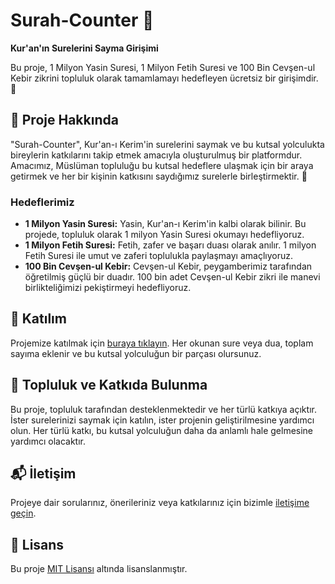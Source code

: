 # Surah-Counter 📿
**Kur'an'ın Surelerini Sayma Girişimi**

Bu proje, 1 Milyon Yasin Suresi, 1 Milyon Fetih Suresi ve 100 Bin Cevşen-ul Kebir zikrini topluluk olarak tamamlamayı hedefleyen ücretsiz bir girişimdir. 🌟

## 📖 Proje Hakkında
"Surah-Counter", Kur'an-ı Kerim'in surelerini saymak ve bu kutsal yolculukta bireylerin katkılarını takip etmek amacıyla oluşturulmuş bir platformdur. Amacımız, Müslüman topluluğu bu kutsal hedeflere ulaşmak için bir araya getirmek ve her bir kişinin katkısını saydığımız surelerle birleştirmektir. 🕌

### Hedeflerimiz
- **1 Milyon Yasin Suresi:** Yasin, Kur'an-ı Kerim'in kalbi olarak bilinir. Bu projede, topluluk olarak 1 milyon Yasin Suresi okumayı hedefliyoruz.
- **1 Milyon Fetih Suresi:** Fetih, zafer ve başarı duası olarak anılır. 1 milyon Fetih Suresi ile umut ve zaferi toplulukla paylaşmayı amaçlıyoruz.
- **100 Bin Cevşen-ul Kebir:** Cevşen-ul Kebir, peygamberimiz tarafından öğretilmiş güçlü bir duadır. 100 bin adet Cevşen-ul Kebir zikri ile manevi birlikteliğimizi pekiştirmeyi hedefliyoruz.

## 🚀 Katılım
Projemize katılmak için [buraya tıklayın](#). Her okunan sure veya dua, toplam sayıma eklenir ve bu kutsal yolculuğun bir parçası olursunuz.

## 🤝 Topluluk ve Katkıda Bulunma
Bu proje, topluluk tarafından desteklenmektedir ve her türlü katkıya açıktır. İster surelerinizi saymak için katılın, ister projenin geliştirilmesine yardımcı olun. Her türlü katkı, bu kutsal yolculuğun daha da anlamlı hale gelmesine yardımcı olacaktır.

## 📬 İletişim
Projeye dair sorularınız, önerileriniz veya katkılarınız için bizimle [iletişime geçin](mailto:contact@example.com).

## 📃 Lisans
Bu proje [MIT Lisansı](https://opensource.org/licenses/MIT) altında lisanslanmıştır.
